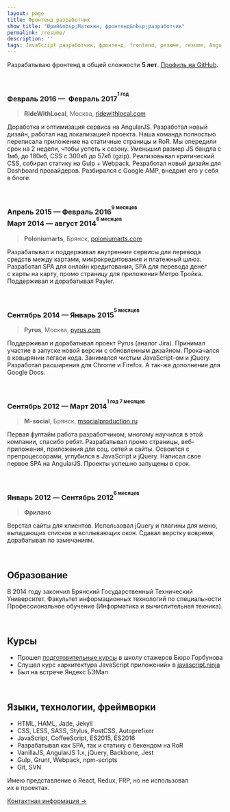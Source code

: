 ```yaml
---
layout: page
title: Фронтенд разработчик
show_title: "Юрий&nbsp;Матюхин, фронтенд&nbsp;разработчик"
permalink: /resume/
description: ''
tags: JavaScript разработчик, фронтенд, frontend, резюме, resume, AngularJS, Webpack, SPA, PostCSS
---
```


Разрабатываю фронтенд в&nbsp;общей сложности **5&nbsp;лет**.
[Профиль на&nbsp;GitHub](https://github.com/ymatuhin).

&nbsp;

### Февраль 2016&nbsp;&mdash; &nbsp;Февраль 2017<sup><sup>1 год</sup></sup>
> **RideWithLocal**, Москва, [ridewithlocal.com](https://ridewithlocal.com)

Доработка и оптимизация сервиса на AngularJS. Разработал новый дизайн, работал над локализацией проекта. Наша команда полностью переписала приложение на статичные страницы и RoR. Мы опередили срок на 2 недели, чтобы успеть к сезону. Уменьшил размер JS бандла с 1мб, до 180кб, CSS с 300кб до 57кб (gzip). Реализовывал критический CSS, собирал статику на Gulp + Webpack. Резработал новый дизайн для Dashboard провайдеров. Разбирался с Google AMP, внедрил его у себя в блоге.

&nbsp;

### Апрель 2015&nbsp;&mdash; Февраль 2016<sup><sup>9 месяцев</sup></sup> <br>Март 2014&nbsp;&mdash; август 2014<sup><sup>6 месяцев</sup></sup>
> **Poloniumarts**, Брянск, [poloniumarts.com](http://poloniumarts.com)

Разрабатывал и&nbsp;поддерживал внутренние сервисы для перевода средств между картами, микрокредитования и&nbsp;платежный шлюз. Разработал SPA для онлайн кредитования, SPA для перевода денег с&nbsp;карты на&nbsp;карту, промо страницу для приложения Метро Тройка. Поддерживал и&nbsp;дорабатывал Payler.

&nbsp;

### Сентябрь 2014&nbsp;&mdash; Январь 2015<sup><sup>5 месяцев</sup></sup>
> **Pyrus**, Москва, [pyrus.com](https://pyrus.com)

Поддерживал и дорабатывал проект Pyrus (аналог Jira). Принимал участие в запуске новой версии с обновленным дизайном. Прокачался в ковырянии легаси кода. Занимался чистым JavaScript-ом и jQuery. Разработал расширения для Chrome и Firefox. А так-же дополнение для Google Docs.

&nbsp;

### Сентябрь 2012&nbsp;&mdash; Март 2014<sup><sup>1 год 7&nbsp;месяцев</sup></sup>
> **M-social**, Брянск, [msocialproduction.ru](https://msocialproduction.ru/)

Первая фултайм работа разработчиком, многому научился в этой компании, спасибо ребят. Разрабатывал промо страницы, веб-приложения, приложения для соц. сетей и сайты. Освоился с препроцессорами, углубился в JavaScript и jQuery. Написал свое первое SPA на AngularJS. Проекты успешно запущены в срок.

&nbsp;

### Январь 2012&nbsp;&mdash; Cентябрь 2012<sup><sup>6 месяцев</sup></sup>
> **Фриланс**

Верстал сайты для клиентов. Использовал jQuery и плагины для меню, выпадающих списков и всплывающих окон. Сдавал верстку вовремя, дорабатывал по замечаниям.

&nbsp;

## Образование
В&nbsp;2014 году закончил Брянский Государственный Технический Университет. Факультет информационных технологий по&nbsp;специальности Профессиональное обучение (Информатика и&nbsp;вычислительная техника).

&nbsp;

## Курсы

* Прошел [подготовительные курсы](/assets/img/sert.png) в школу стажеров Бюро Горбунова
* Cлушал курс «архитектура JavaScript приложений» в [javascript.ninja](http://javascript.ninja)
* Был на встрече Яндекс БЭМап

&nbsp;

## Языки, технологии, фреймворки

* HTML, HAML, Jade, Jekyll
* CSS, LESS, SASS, Stylus, PostCSS, Autoprefixer
* JavaScript, CoffeeScript, ES2015, ES2016
* Разрабатывал как SPA, так и&nbsp;статику с&nbsp;бекендом на&nbsp;RoR
* VanillaJS, AngularJS 1.x, jQuery, Backbone, Jest
* Gulp, Grunt, Webpack, npm-scripts
* Git, SVN

Имею представление о&nbsp;React, Redux, FRP, но&nbsp;не&nbsp;использовал их&nbsp;в&nbsp;проектах.

[Контактная информация →](https://ymatuhin.ru/contacts/)
